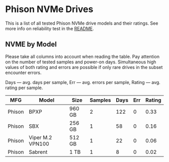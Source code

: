 Phison NVMe Drives
==================

This is a list of all tested Phison NVMe drive models and their ratings. See more
info on reliability test in the [README](https://github.com/linuxhw/SMART).

NVME by Model
------------

Please take all columns into account when reading the table. Pay attention on the
number of tested samples and power-on days. Simultaneous high values of both rating
and errors are possible if only rare drives in the subset encounter errors.

Days   — avg. days per sample,
Err    — avg. errors per sample,
Rating — avg. rating per sample.

| MFG       | Model              | Size   | Samples | Days  | Err   | Rating |
|-----------|--------------------|--------|---------|-------|-------|--------|
| Phison    | BPXP               | 960 GB | 2       | 122   | 0     | 0.33   |
| Phison    | SBX                | 256 GB | 1       | 58    | 0     | 0.16   |
| Phison    | Viper M.2 VPN100   | 512 GB | 1       | 22    | 0     | 0.06   |
| Phison    | Sabrent            | 1 TB   | 1       | 8     | 0     | 0.02   |
